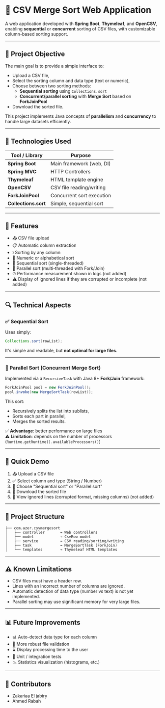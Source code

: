 # 📂 CSV Merge Sort Web Application
A web application developed with **Spring Boot**, **Thymeleaf**, and **OpenCSV**, enabling **sequential** or **concurrent** sorting of CSV files, with customizable column-based sorting support.

---

## 🚀 Project Objective

The main goal is to provide a simple interface to:

- Upload a CSV file,
- Select the sorting column and data type (text or numeric),
- Choose between two sorting methods:
    - **Sequential sorting** using `Collections.sort`
    - **Concurrent/parallel sorting** with **Merge Sort** based on **ForkJoinPool**
- Download the sorted file.

This project implements Java concepts of **parallelism** and **concurrency** to handle large datasets efficiently.

---

## 💠 Technologies Used

| Tool / Library       | Purpose                   |
| -------------------- | ------------------------- |
| **Spring Boot**      | Main framework (web, DI)  |
| **Spring MVC**       | HTTP Controllers          |
| **Thymeleaf**        | HTML template engine      |
| **OpenCSV**          | CSV file reading/writing  |
| **ForkJoinPool**     | Concurrent sort execution |
| **Collections.sort** | Simple, sequential sort   |

---

## 🔄 Features

- 📤 CSV file upload
- 📋 Automatic column extraction
- 🕽 Sorting by any column
- 🔢 Numeric or alphabetical sort
- 🧵 Sequential sort (single-threaded)
- 🚀 Parallel sort (multi-threaded with Fork/Join)
- ⏱ Performance measurement shown in logs (not added)
- ⚠ Display of ignored lines if they are corrupted or incomplete (not added)

---

## 🔍 Technical Aspects

### ✅ Sequential Sort

Uses simply:

```java
Collections.sort(rowList);
```

It's simple and readable, but **not optimal for large files**.

---

### 🧵 Parallel Sort (Concurrent Merge Sort)

Implemented via a `RecursiveTask` with Java 8+ **Fork/Join** framework:

```java
ForkJoinPool pool = new ForkJoinPool();
pool.invoke(new MergeSortTask(rowList));
```

This sort:

- Recursively splits the list into sublists,
- Sorts each part in parallel,
- Merges the sorted results.

✅ **Advantage**: better performance on large files\
⚠ **Limitation**: depends on the number of processors (`Runtime.getRuntime().availableProcessors()`)

---

## 📸 Quick Demo

1. 📤 Upload a CSV file
2. ✅ Select column and type (String / Number)
3. 🚦 Choose "Sequential sort" or "Parallel sort"
4. 📅 Download the sorted file
5. 🔎 View ignored lines (corrupted format, missing columns) (not added)

---

## 📁 Project Structure

```
├── com.azer.csvmergesort
│   ├── controller       → Web controllers
│   ├── model            → CsvRow model
│   ├── service          → CSV reading/sorting/writing
│   ├── task             → MergeSortTask (ForkJoin)
│   └── templates        → Thymeleaf HTML templates
```

---

## ⚠️ Known Limitations

- CSV files must have a header row.
- Lines with an incorrect number of columns are ignored.
- Automatic detection of data type (number vs text) is not yet implemented.
- Parallel sorting may use significant memory for very large files.

---

## 📊 Future Improvements

- 📊 Auto-detect data type for each column
- 🔐 More robust file validation
- ⌛ Display processing time to the user
- 🥪 Unit / integration tests
- 📉 Statistics visualization (histograms, etc.)

---

## 🤝 Contributors

- Zakariaa El jabiry
- Ahmed Rabah

